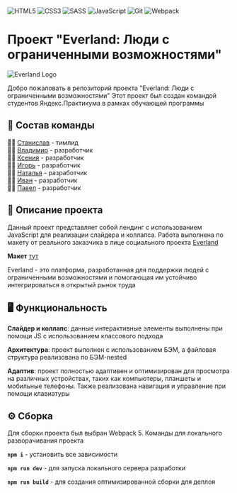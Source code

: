 ![HTML5](https://img.shields.io/badge/html5-%23E34F26.svg?style=for-the-badge&logo=html5&logoColor=white) ![CSS3](https://img.shields.io/badge/css3-%231572B6.svg?style=for-the-badge&logo=css3&logoColor=white) ![SASS](https://img.shields.io/badge/SASS-hotpink.svg?style=for-the-badge&logo=SASS&logoColor=white) ![JavaScript](https://img.shields.io/badge/javascript-%23323330.svg?style=for-the-badge&logo=javascript&logoColor=%23F7DF1E) ![Git](https://img.shields.io/badge/git-%23F05033.svg?style=for-the-badge&logo=git&logoColor=white) ![Webpack](https://img.shields.io/badge/webpack-%238DD6F9.svg?style=for-the-badge&logo=webpack&logoColor=black)
# Проект "Everland: Люди с ограниченными возможностями"  

![Everland Logo](https://evland.ru/wp-content/uploads/2022/05/Logo.svg)  

Добро пожаловать в репозиторий проекта "Everland: Люди с ограниченными возможностями" Этот проект был создан командой студентов Яндекс.Практикума в рамках обучающей программы  

## 👥 Состав команды  
👨‍🏫 [Станислав](https://github.com/sasketeen) - тимлид  
👨‍💻 [Владимир](https://github.com/Armagidosha) - разработчик  
👩‍💻 [Ксения](https://github.com/ksushw) - разработчик  
👨‍💻 [Игорь](https://github.com/igoKas) - разработчик  
👩‍💻 [Наталья](https://github.com/Natalica22) - разработчик  
👨‍💻 [Иван](https://github.com/evanisrael) - разработчик  
👨‍💻 [Павел](https://github.com/Puvli) - разработчик  

## 📖 Описание проекта  
Данный проект представляет собой лендинг с использованием JavaScript для реализации слайдера и коллапса. Работа выполнена по макету от реального заказчика в лице социального проекта [Everland](https://evland.ru/)

**Макет** [тут](https://www.figma.com/file/59a1PXM1KLWN0hWWMl1Kni/Everland-(Copy)?node-id=300%3A539)

Everland - это платформа, разработанная для поддержки людей с ограниченными возможностями и помогающая им устойчиво интегрироваться в открытый рынок труда

## 🖥️ Функциональность

**Слайдер и коллапс**: данные интерактивные элементы выполнены при помощи JS с использованием классового подхода

**Архитектура**: проект выполнен с использованием БЭМ, а файловая структура реализована по БЭМ-nested

**Адаптив**: проект полностью адаптивен и оптимизирован для просмотра на различных устройствах, таких как компьютеры, планшеты и мобильные телефоны. Также реализована навигация и управление при помощи клавиатуры

## ⚙️ Сборка  
Для сборки проекта был выбран Webpack 5. Команды для локального разворачивания проекта

**`npm i`** - установить все зависимости

**`npm run dev`** - для запуска локального сервера разработки

**`npm run build`** - для создания оптимизированной сборки для деплоя
